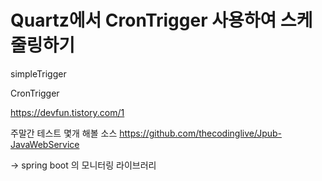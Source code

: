 # Quartz에서 CronTrigger 사용하여 스케줄링하기

simpleTrigger 

CronTrigger


https://devfun.tistory.com/1


주말간 테스트 몇개 해볼 소스 
https://github.com/thecodinglive/Jpub-JavaWebService

-> spring boot 의 모니터링 라이브러리 
